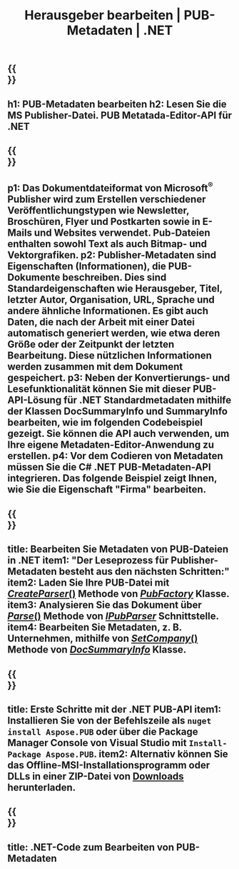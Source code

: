 ﻿---
translation: true
template: /_templates/metadata-net.md
title: Herausgeber bearbeiten | PUB-Metadaten | .NET
description: Lesen Sie Publisher-Metadaten mit der PUB .NET API-Lösung. Die native C#-API bietet Ihnen Zugriff auf die SummaryInfo- und DocSummaryInfo-Eigenschaften.
url: /net/metadata/pub/
metakeywords: Pub-Metadaten net bearbeiten, Pub-Datei-Metadaten C#, Herausgeber-Metadaten-Editor .net, Pub-Datei-Metadaten C# lesen, Pub-Metadaten .net lesen
family: pub
platformtag: net
feature: metadata
aliases: /net/metadaten/
---

{{<section banner>}}
---
h1: PUB-Metadaten bearbeiten
h2: Lesen Sie die MS Publisher-Datei. PUB Metatada-Editor-API für .NET
---

{{<section overview>}}
---
p1: Das Dokumentdateiformat von Microsoft<sup>®</sup> Publisher wird zum Erstellen verschiedener Veröffentlichungstypen wie Newsletter, Broschüren, Flyer und Postkarten sowie in E-Mails und Websites verwendet. Pub-Dateien enthalten sowohl Text als auch Bitmap- und Vektorgrafiken.
p2: Publisher-Metadaten sind Eigenschaften (Informationen), die PUB-Dokumente beschreiben. Dies sind Standardeigenschaften wie Herausgeber, Titel, letzter Autor, Organisation, URL, Sprache und andere ähnliche Informationen. Es gibt auch Daten, die nach der Arbeit mit einer Datei automatisch generiert werden, wie etwa deren Größe oder der Zeitpunkt der letzten Bearbeitung. Diese nützlichen Informationen werden zusammen mit dem Dokument gespeichert.
p3: Neben der Konvertierungs- und Lesefunktionalität können Sie mit dieser PUB-API-Lösung für .NET Standardmetadaten mithilfe der Klassen DocSummaryInfo und SummaryInfo bearbeiten, wie im folgenden Codebeispiel gezeigt. Sie können die API auch verwenden, um Ihre eigene Metadaten-Editor-Anwendung zu erstellen.
p4: Vor dem Codieren von Metadaten müssen Sie die C# .NET PUB-Metadaten-API integrieren. Das folgende Beispiel zeigt Ihnen, wie Sie die Eigenschaft "Firma" bearbeiten.
---

{{<section feature1>}}
---
title: Bearbeiten Sie Metadaten von PUB-Dateien in .NET
item1: "Der Leseprozess für Publisher-Metadaten besteht aus den nächsten Schritten:"
item2: Laden Sie Ihre PUB-Datei mit [*CreateParser*()](https://reference.aspose.com/pub/net/aspose.pub/pubfactory/methods/createparser/index) Methode von [*PubFactory*](https://reference.aspose.com/pub/net/aspose.pub/pubfactory/) Klasse.
item3: Analysieren Sie das Dokument über [*Parse*()](https://reference.aspose.com/pub/net/aspose.pub/ipubparser/methods/parse) Methode von [*IPubParser*](https://reference.aspose.com/pub/net/aspose.pub/ipubparser/) Schnittstelle.
item4: Bearbeiten Sie Metadaten, z. B. Unternehmen, mithilfe von [*SetCompany*()](https://reference.aspose.com/pub/net/aspose.pub/docsummaryinfo/methods/setcompany) Methode von [*DocSummaryInfo*](https://reference.aspose.com/pub/net/aspose.pub/docsummaryinfo) Klasse.
---

{{<section feature2>}}
---
title: Erste Schritte mit der .NET PUB-API
item1: Installieren Sie von der Befehlszeile als ```nuget install Aspose.PUB``` oder über die Package Manager Console von Visual Studio mit ```Install-Package Aspose.PUB```.
item2: Alternativ können Sie das Offline-MSI-Installationsprogramm oder DLLs in einer ZIP-Datei von [Downloads](https://releases.aspose.com/pub/net/) herunterladen.
---

{{<section codeexample>}}
---
title: .NET-Code zum Bearbeiten von PUB-Metadaten
---